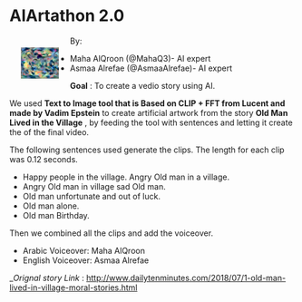 # AIArtathon 2.0

<img src="https://github.com/adweahie/AIArtathon/blob/master/DeepDreamOutPut.jpeg?raw=true" style="float: left; margin: 20px; height: 55px">


By:

* Maha AlQroon (@MahaQ3)- AI expert
* Asmaa Alrefae (@AsmaaAlrefae)- AI expert


__Goal__ : 
To create a vedio story using AI.


We used __Text to Image tool that is Based on CLIP + FFT from Lucent and made by Vadim Epstein__ to create artificial artwork from the story __Old Man Lived in the Village__ , by feeding the tool with sentences and letting it create the of the final video.

The following sentences used generate the clips. The length for each clip was 0.12 seconds.

* Happy people in the village. Angry Old man in a village.
* Angry Old man in village sad Old man.
* Old man unfortunate and out of luck. 
* Old man alone.
* Old man Birthday.

Then we combined all the clips and add the voiceover.

* Arabic Voiceover: Maha AlQroon
* English Voiceover: Asmaa Alrefae

__Orignal story Link_ : 
http://www.dailytenminutes.com/2018/07/1-old-man-lived-in-village-moral-stories.html
